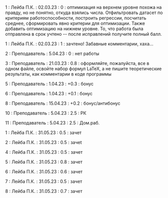 1 : Лейба П.К. : 02.03.23 : 0 : оптимизация на верхнем уровне похожа на правду, но не понятно, откуда взялись числа. Отфильтровать датасет по критериям работоспособности, построить регрессии, посчитать среднее, сформировать явно критерии для оптимизации. Также добавить оптимизацию на нижнем уровне. То, что работа была отправлена в срок учтено -- после исправлений получите полный балл. 

1 : Лейба П.К. : 02.03.23 : 1 : зачтено! Забавные комментарии, хаха...

2 : Преподаватель : 5.04.23 : 0 : нет работы

3 : Преподаватель : 21.03.23 : 0.8 : оформляйте, пожалуйста, все в одном файле, освойте набор формул LaTeX, а не пишите теоретические результаты, как комментарии в коде программы

5 : Преподаватель : 1.04.23 : +0.3 : бонус

6 : Преподаватель : 1.04.23 : +0.1 : бонус

8 : Преподаватель : 15.04.23 : +0.2 : бонус/антибонус

10 : Преподаватель : 5.04.23 : 2.5 : РК

11 : Преподаватель : 5.04.23 : 2.5 : Дом.раб.

1 : Лейба П.К. : 31.05.23 : 0.5 : зачет

2 : Лейба П.К. : 31.05.23 : 0.5 : зачеt

4 : Лейба П.К. : 31.05.23 : 0.5 : зачет

5 : Лейба П.К. : 31.05.23 : 0.8 : зачет

6 : Лейба П.К. : 31.05.23 : 0.6 : зачет

7 : Лейба П.К. : 31.05.23 : 0.5 : зачет

8 : Лейба П.К. : 31.05.23 : 0.7 : зачет
